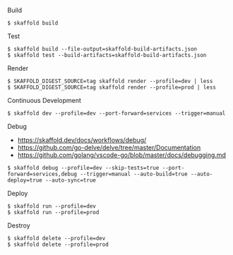 Build

```shell
$ skaffold build
```

Test

```shell
$ skaffold build --file-output=skaffold-build-artifacts.json
$ skaffold test --build-artifacts=skaffold-build-artifacts.json
```

Render

```shell
$ SKAFFOLD_DIGEST_SOURCE=tag skaffold render --profile=dev | less
$ SKAFFOLD_DIGEST_SOURCE=tag skaffold render --profile=prod | less
```

Continuous Development

```shell
$ skaffold dev --profile=dev --port-forward=services --trigger=manual
```

Debug

- https://skaffold.dev/docs/workflows/debug/
- https://github.com/go-delve/delve/tree/master/Documentation
- https://github.com/golang/vscode-go/blob/master/docs/debugging.md

```shell
$ skaffold debug --profile=dev --skip-tests=true --port-forward=services,debug --trigger=manual --auto-build=true --auto-deploy=true --auto-sync=true
```

Deploy

```shell
$ skaffold run --profile=dev
$ skaffold run --profile=prod
```

Destroy

```shell
$ skaffold delete --profile=dev
$ skaffold delete --profile=prod
```
